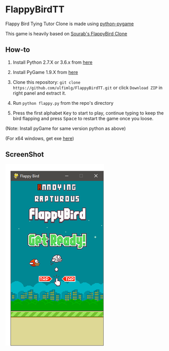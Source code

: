 FlappyBirdTT 
===============

Flappy Bird Tying Tutor Clone is made using [python-pygame][1]

This game is heavily based on [Sourab's FlappyBird Clone][2]


How-to
------

1. Install Python 2.7.X or 3.6.x from [here](https://www.python.org/download/releases/)

2. Install PyGame 1.9.X from [here](http://www.pygame.org/download.shtml)

3. Clone this repository: `git clone https://github.com/ulfimlg/FlappyBirdTT.git` or click `Download ZIP` in right panel and extract it.

4. Run `python flappy.py` from the repo's directory

5. Press the first alphabet <kbd>Key</kbd> to start to play, continue typing to keep the bird flapping and press <kbd>Space</kbd> to restart the game once you loose.

  (Note: Install pyGame for same version python as above)

  (For x64 windows, get exe [here](http://www.lfd.uci.edu/~gohlke/pythonlibs/#pygame))

ScreenShot
----------

![Flappy Bird Typing Tutor](Screenshot.png)

[1]: http://www.pygame.org
[2]: https://github.com/sourabhv/FlapPyBird
